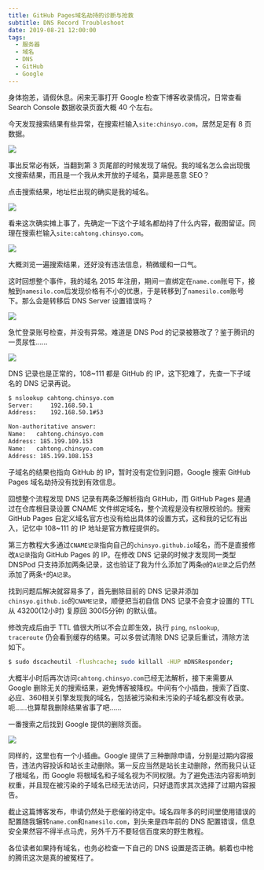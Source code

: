 ```yaml
---
title: GitHub Pages域名劫持的诊断与抢救
subtitle: DNS Record Troubleshoot
date: 2019-08-21 12:00:00
tags:
  - 服务器
  - 域名
  - DNS
  - GitHub
  - Google
---
```


身体抱恙，请假休息。闲来无事打开 Google 检查下博客收录情况，日常查看 Search Console 数据收录页面大概 40 个左右。

今天发现搜索结果有些异常，在搜索栏输入`site:chinsyo.com`，居然足足有 8 页数据。

![](https://cdn.chinsyo.com/img/dns-record-troubleshoot/01.jpeg)

事出反常必有妖，当翻到第 3 页尾部的时候发现了端倪。我的域名怎么会出现俄文搜索结果，而且是一个我从未开放的子域名，莫非是恶意 SEO？

点击搜索结果，地址栏出现的确实是我的域名。

![](https://cdn.chinsyo.com/img/dns-record-troubleshoot/02.jpeg)

看来这次确实摊上事了，先确定一下这个子域名都劫持了什么内容，截图留证。同理在搜索栏输入`site:cahtong.chinsyo.com`。

![](https://cdn.chinsyo.com/img/dns-record-troubleshoot/03.jpeg)

大概浏览一遍搜索结果，还好没有违法信息，稍微缓和一口气。

这时回想整个事件，我的域名 2015 年注册，期间一直绑定在`name.com`账号下，接触到`namesilo.com`后发现价格有不小的优惠，于是转移到了`namesilo.com`账号下。那么会是转移后 DNS Server 设置错误吗？

![](https://cdn.chinsyo.com/img/dns-record-troubleshoot/04.jpeg)

急忙登录账号检查，并没有异常。难道是 DNS Pod 的记录被篡改了？鉴于腾讯的一贯尿性……

![](https://cdn.chinsyo.com/img/dns-record-troubleshoot/05.jpeg)

DNS 记录也是正常的，108~111 都是 GitHub 的 IP，这下犯难了，先查一下子域名的 DNS 记录再说。

```bash
$ nslookup cahtong.chinsyo.com
Server:		192.168.50.1
Address:	192.168.50.1#53

Non-authoritative answer:
Name:	cahtong.chinsyo.com
Address: 185.199.109.153
Name:	cahtong.chinsyo.com
Address: 185.199.108.153
```

子域名的结果也指向 GitHub 的 IP，暂时没有定位到问题，Google 搜索 GitHub Pages 域名劫持没有找到有效信息。

回想整个流程发现 DNS 记录有两条泛解析指向 GitHub，而 GitHub Pages 是通过在仓库根目录设置 CNAME 文件绑定域名，整个流程是没有权限校验的。搜索 GitHub Pages 自定义域名官方也没有给出具体的设置方式，这和我的记忆有出入，记忆中 108~111 的 IP 地址是官方教程提供的。

第三方教程大多通过`CNAME记录`指向自己的`chinsyo.github.io`域名，而不是直接修改`A记录`指向 GitHub Pages 的 IP。在修改 DNS 记录的时候才发现同一类型 DNSPod 只支持添加两条记录，这也验证了我为什么添加了两条`@`的`A记录`之后仍然添加了两条`*`的`A记录`。

找到问题后解决就容易多了，首先删除目前的 DNS 记录并添加`chinsyo.github.io`的`CNAME记录`，顺便把当初自信 DNS 记录不会变才设置的 TTL 从 43200(12小时) 复原回 300(5分钟) 的默认值。

修改完成后由于 TTL 值很大所以不会立即生效，执行 `ping`, `nslookup`, `traceroute` 仍会看到缓存的结果。可以多尝试清除 DNS 记录后重试，清除方法如下。

```bash
$ sudo dscacheutil -flushcache; sudo killall -HUP mDNSResponder;
```

大概半小时后再次访问`cahtong.chinsyo.com`已经无法解析，接下来需要从 Google 删除无关的搜索结果，避免博客被降权。中间有个小插曲，搜索了百度、必应、360相关引擎发现我的域名，包括被污染和未污染的子域名都没有收录。呃……也算帮我删除结果省事了吧……

一番搜索之后找到 Google 提供的删除页面。

![](https://cdn.chinsyo.com/img/dns-record-troubleshoot/06.jpeg)

同样的，这里也有一个小插曲。Google 提供了三种删除申请，分别是过期内容报告，违法内容投诉和站长主动删除。第一反应当然是站长主动删除，然而我只认证了根域名，而 Google 将根域名和子域名视为不同权限。为了避免违法内容影响到权重，并且现在被污染的子域名已经无法访问，只好退而求其次选择了过期内容报告。

截止这篇博客发布，申请仍然处于悲催的待定中。域名四年多的时间里使用错误的配置随我辗转`name.com`和`namesilo.com`，到头来是四年前的 DNS 配置错误，信息安全果然容不得半点马虎，另外千万不要轻信百度来的野生教程。

各位读者如果持有域名，也务必检查一下自己的 DNS 设置是否正确。躺着也中枪的腾讯这次是真的被冤枉了。
